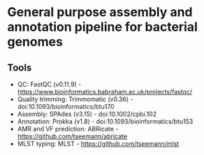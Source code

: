 # General purpose assembly and annotation pipeline for bacterial genomes

## Tools

- QC: FastQC (v0.11.9) - https://www.bioinformatics.babraham.ac.uk/projects/fastqc/
- Quality trimming: Trimmomatic (v0.36) - doi:10.1093/bioinformatics/btu170
- Assembly: SPAdes (v3.15) - doi:10.1002/cpbi.102
- Annotation: Prokka (v1.8) - doi:10.1093/bioinformatics/btu153
- AMR and VF prediction: ABRicate - https://github.com/tseemann/abricate
- MLST typing: MLST - https://github.com/tseemann/mlst
